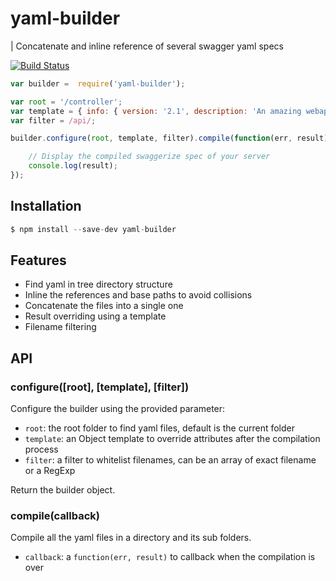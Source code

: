 # yaml-builder

| Concatenate and inline reference of several swagger yaml specs

[![Build Status](https://travis-ci.org/worldline/yaml-builder.svg?branch=master)](https://travis-ci.org/worldline/yaml-builder)

```js
var builder =  require('yaml-builder');

var root = '/controller';
var template = { info: { version: '2.1', description: 'An amazing webapp'}, basePath: '/'};
var filter = /api/;

builder.configure(root, template, filter).compile(function(err, result){

    // Display the compiled swaggerize spec of your server
    console.log(result);
});
```

## Installation
```js
$ npm install --save-dev yaml-builder
```
## Features

* Find yaml in tree directory structure
* Inline the references and base paths to avoid collisions
* Concatenate the files into a single one
* Result overriding using a template
* Filename filtering

## API
### configure([root], [template], [filter])

Configure the builder using the provided parameter:

* `root`: the root folder to find yaml files, default is the current folder
* `template`: an Object template to override attributes after the compilation process
* `filter`: a filter to whitelist filenames, can be an array of exact filename or a RegExp 

Return the builder object.

### compile(callback)

Compile all the yaml files in a directory and its sub folders.

* `callback`: a `function(err, result)` to callback when the compilation is over
